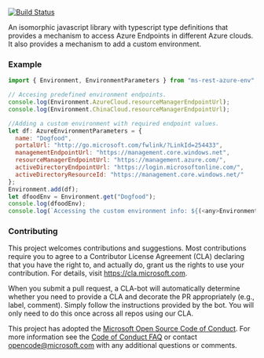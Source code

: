 [![Build Status](https://dev.azure.com/azure-public/adx/_apis/build/status/public.Azure.ms-rest-azure-env)](https://dev.azure.com/azure-public/adx/_build/latest?definitionId=7)

An isomorphic javascript library with typescript type definitions that provides a mechanism to access Azure Endpoints in different Azure clouds. It also provides a mechanism to add a custom environment.

### Example

```javascript
import { Environment, EnvironmentParameters } from "ms-rest-azure-env";

// Accesing predefined environment endpoints.
console.log(Environment.AzureCloud.resourceManagerEndpointUrl);
console.log(Environment.ChinaCloud.resourceManagerEndpointUrl);

//Adding a custom environment with required endpoint values.
let df: AzureEnvironmentParameters = {
  name: "Dogfood",
  portalUrl: "http://go.microsoft.com/fwlink/?LinkId=254433",
  managementEndpointUrl: "https://management.core.windows.net",
  resourceManagerEndpointUrl: "https://management.azure.com/",
  activeDirectoryEndpointUrl: "https://login.microsoftonline.com/",
  activeDirectoryResourceId: "https://management.core.windows.net/"
};
Environment.add(df);
let dfoodEnv = Environment.get("Dogfood");
console.log(dfoodEnv);
console.log(`Accessing the custom environment info: ${(<any>Environment)["Dogfood"].managementEndpointUrl}`);
```

### Contributing

This project welcomes contributions and suggestions.  Most contributions require you to agree to a
Contributor License Agreement (CLA) declaring that you have the right to, and actually do, grant us
the rights to use your contribution. For details, visit https://cla.microsoft.com.

When you submit a pull request, a CLA-bot will automatically determine whether you need to provide
a CLA and decorate the PR appropriately (e.g., label, comment). Simply follow the instructions
provided by the bot. You will only need to do this once across all repos using our CLA.

This project has adopted the [Microsoft Open Source Code of Conduct](https://opensource.microsoft.com/codeofconduct/).
For more information see the [Code of Conduct FAQ](https://opensource.microsoft.com/codeofconduct/faq/) or
contact [opencode@microsoft.com](mailto:opencode@microsoft.com) with any additional questions or comments.
